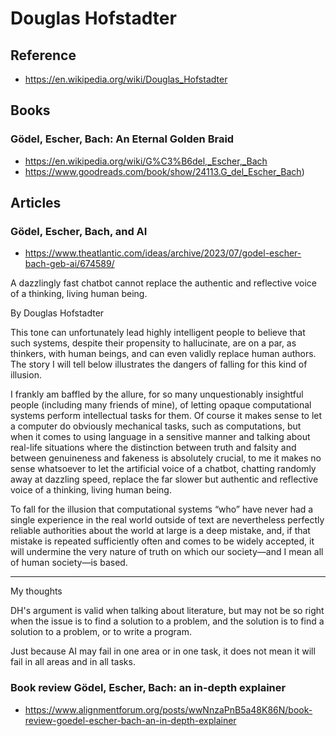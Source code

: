 # Douglas Hofstadter

## Reference

* https://en.wikipedia.org/wiki/Douglas_Hofstadter
## Books

### Gödel, Escher, Bach: An Eternal Golden Braid

* https://en.wikipedia.org/wiki/G%C3%B6del,_Escher,_Bach
* https://www.goodreads.com/book/show/24113.G_del_Escher_Bach)


## Articles

### Gödel, Escher, Bach, and AI

* https://www.theatlantic.com/ideas/archive/2023/07/godel-escher-bach-geb-ai/674589/

A dazzlingly fast chatbot cannot replace the authentic and reflective voice of a thinking, living human being.

By Douglas Hofstadter

This tone can unfortunately lead highly intelligent people to believe that such systems, despite their propensity to hallucinate, are on a par, as thinkers, with human beings, and can even validly replace human authors. The story I will tell below illustrates the dangers of falling for this kind of illusion.

I frankly am baffled by the allure, for so many unquestionably insightful people (including many friends of mine), of letting opaque computational systems perform intellectual tasks for them. Of course it makes sense to let a computer do obviously mechanical tasks, such as computations, but
when it comes to using language in a sensitive manner and talking about real-life situations where the distinction between truth and falsity and between genuineness and fakeness is absolutely crucial, to me it makes no sense whatsoever to let the artificial voice of a chatbot, chatting randomly away at dazzling speed, replace the far slower but authentic and reflective voice of a thinking, living human being.

To fall for the illusion that computational systems “who” have never had a single experience in the real world outside of text are nevertheless perfectly reliable authorities about the world at large is a deep mistake, and, if that mistake is repeated sufficiently often and comes to be widely accepted, it will undermine the very nature of truth on which our society—and I mean all of human society—is based.

***

My thoughts

DH's argument is valid when talking about literature, but may not be so right when the issue is to find a solution to a problem, and the solution is to find a solution to a problem, or to write a program.

Just because AI may fail in one area or in one task, it does not mean it will fail in all areas and in all tasks.


### Book review Gödel, Escher, Bach: an in-depth explainer
* https://www.alignmentforum.org/posts/wwNnzaPnB5a48K86N/book-review-goedel-escher-bach-an-in-depth-explainer

